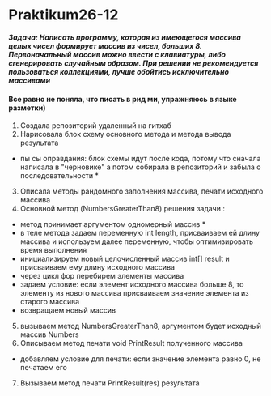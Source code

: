 # Praktikum26-12
***Задача: Написать программу, которая из имеющегося массива целых чисел формирует массив из чисел, больших 8. Первоначальный массив можно ввести с клавиатуры, либо сгенерировать случайным образом. При решении не рекомендуется пользоваться коллекциями, лучше обойтись исключительно массивами***

#### Все равно не поняла, что писать в рид ми, упражняюсь в языке разметки) 

1. Создала репозиторий удаленный на гитхаб
2. Нарисовала блок схему основного метода и метода вывода результата
  
  * пы сы оправдания: блок схемы идут после кода, потому что сначала написала в "черновике" а потом собирала в репозиторий и забыла о последовательности *
3. Описала методы рандомного заполнения массива, печати исходного массива
4. Основной метод (NumbersGreaterThan8)  решения задачи : 
  
  * метод принимает аргументом одномерный массив *
  * в теле метода задаем переменную int length, присваиваем ей длину массива и используем далее переменную, чтобы оптимизировать время выполнения 
  * инициализируем новый целочисленный массив int[] result и присваиваем ему длину исходного массива
  * через цикл фор перебирем элементы массива
  * задаем условие: если элемент исходного массива больше 8, то элементу из нового массива присваиваем значение элемента из старого массива
  * возвращаем новый массив 
5. вызываем метод NumbersGreaterThan8, аргументом будет исходный массив Numbers
6.  Описываем метод печати void PrintResult полученного массива 
  * добавляем  условие для печати:   если значение элемента равно 0, не печатаем его
7. Вызываем метод печати PrintResult(res) результата 
 

